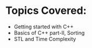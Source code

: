 # Topics Covered:
- Getting started with C++
- Basics of C++ part-II, Sorting
- STL and Time Complexity
